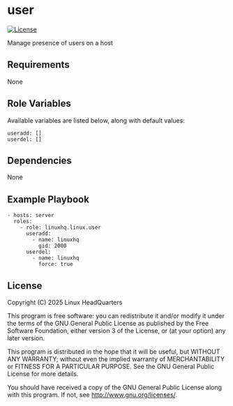 # user

[![License](https://img.shields.io/badge/license-GPLv3-lightgreen)](https://www.gnu.org/licenses/gpl-3.0.en.html#license-text)

Manage presence of users on a host

## Requirements

None

## Role Variables

Available variables are listed below, along with default values:

    useradd: []
    userdel: []

## Dependencies

None

## Example Playbook

    - hosts: server
      roles:
        - role: linuxhq.linux.user
          useradd:
            - name: linuxhq
              gid: 2000
          userdel:
            - name: linuxhq
              force: true

## License

Copyright (C) 2025 Linux HeadQuarters

This program is free software: you can redistribute it and/or modify
it under the terms of the GNU General Public License as published by
the Free Software Foundation, either version 3 of the License, or
(at your option) any later version.

This program is distributed in the hope that it will be useful,
but WITHOUT ANY WARRANTY; without even the implied warranty of
MERCHANTABILITY or FITNESS FOR A PARTICULAR PURPOSE. See the
GNU General Public License for more details.

You should have received a copy of the GNU General Public License
along with this program. If not, see <http://www.gnu.org/licenses/>.
